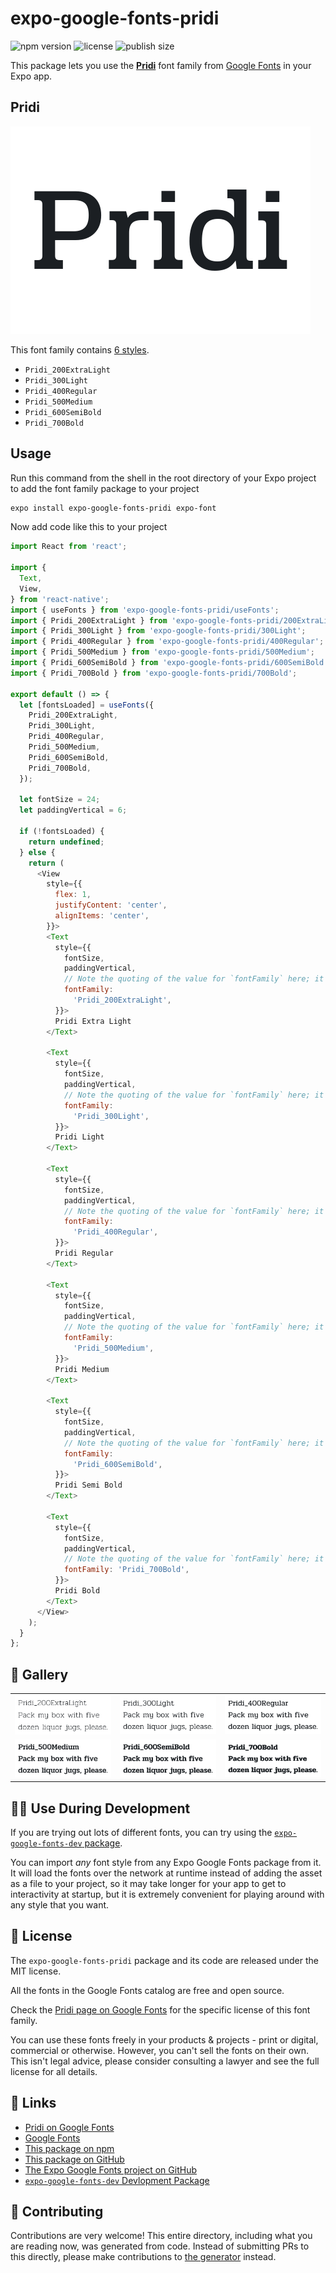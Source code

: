 # expo-google-fonts-pridi

![npm version](https://flat.badgen.net/npm/v/expo-google-fonts-pridi)
![license](https://flat.badgen.net/github/license/expo/google-fonts)
![publish size](https://flat.badgen.net/packagephobia/install/expo-google-fonts-pridi)

This package lets you use the [**Pridi**](https://fonts.google.com/specimen/Pridi) font family from [Google Fonts](https://fonts.google.com/) in your Expo app.

## Pridi

![Pridi](./font-family.png)

This font family contains [6 styles](#-gallery).

- `Pridi_200ExtraLight`
- `Pridi_300Light`
- `Pridi_400Regular`
- `Pridi_500Medium`
- `Pridi_600SemiBold`
- `Pridi_700Bold`

## Usage

Run this command from the shell in the root directory of your Expo project to add the font family package to your project
```sh
expo install expo-google-fonts-pridi expo-font
```

Now add code like this to your project
```js
import React from 'react';

import {
  Text,
  View,
} from 'react-native';
import { useFonts } from 'expo-google-fonts-pridi/useFonts';
import { Pridi_200ExtraLight } from 'expo-google-fonts-pridi/200ExtraLight';
import { Pridi_300Light } from 'expo-google-fonts-pridi/300Light';
import { Pridi_400Regular } from 'expo-google-fonts-pridi/400Regular';
import { Pridi_500Medium } from 'expo-google-fonts-pridi/500Medium';
import { Pridi_600SemiBold } from 'expo-google-fonts-pridi/600SemiBold';
import { Pridi_700Bold } from 'expo-google-fonts-pridi/700Bold';

export default () => {
  let [fontsLoaded] = useFonts({
    Pridi_200ExtraLight,
    Pridi_300Light,
    Pridi_400Regular,
    Pridi_500Medium,
    Pridi_600SemiBold,
    Pridi_700Bold,
  });

  let fontSize = 24;
  let paddingVertical = 6;

  if (!fontsLoaded) {
    return undefined;
  } else {
    return (
      <View
        style={{
          flex: 1,
          justifyContent: 'center',
          alignItems: 'center',
        }}>
        <Text
          style={{
            fontSize,
            paddingVertical,
            // Note the quoting of the value for `fontFamily` here; it expects a string!
            fontFamily:
              'Pridi_200ExtraLight',
          }}>
          Pridi Extra Light
        </Text>

        <Text
          style={{
            fontSize,
            paddingVertical,
            // Note the quoting of the value for `fontFamily` here; it expects a string!
            fontFamily:
              'Pridi_300Light',
          }}>
          Pridi Light
        </Text>

        <Text
          style={{
            fontSize,
            paddingVertical,
            // Note the quoting of the value for `fontFamily` here; it expects a string!
            fontFamily:
              'Pridi_400Regular',
          }}>
          Pridi Regular
        </Text>

        <Text
          style={{
            fontSize,
            paddingVertical,
            // Note the quoting of the value for `fontFamily` here; it expects a string!
            fontFamily:
              'Pridi_500Medium',
          }}>
          Pridi Medium
        </Text>

        <Text
          style={{
            fontSize,
            paddingVertical,
            // Note the quoting of the value for `fontFamily` here; it expects a string!
            fontFamily:
              'Pridi_600SemiBold',
          }}>
          Pridi Semi Bold
        </Text>

        <Text
          style={{
            fontSize,
            paddingVertical,
            // Note the quoting of the value for `fontFamily` here; it expects a string!
            fontFamily: 'Pridi_700Bold',
          }}>
          Pridi Bold
        </Text>
      </View>
    );
  }
};

```

## 🔡 Gallery


||||
|-|-|-|
|![Pridi_200ExtraLight](.//200ExtraLight/Pridi_200ExtraLight.ttf.png)|![Pridi_300Light](.//300Light/Pridi_300Light.ttf.png)|![Pridi_400Regular](.//400Regular/Pridi_400Regular.ttf.png)||
|![Pridi_500Medium](.//500Medium/Pridi_500Medium.ttf.png)|![Pridi_600SemiBold](.//600SemiBold/Pridi_600SemiBold.ttf.png)|![Pridi_700Bold](.//700Bold/Pridi_700Bold.ttf.png)||


## 👩‍💻 Use During Development

If you are trying out lots of different fonts, you can try using the [`expo-google-fonts-dev` package](https://github.com/freeboub/google-fonts/tree/master/font-packages/dev#readme).

You can import *any* font style from any Expo Google Fonts package from it. It will load the fonts
over the network at runtime instead of adding the asset as a file to your project, so it may take longer
for your app to get to interactivity at startup, but it is extremely convenient
for playing around with any style that you want.

## 📖 License

The `expo-google-fonts-pridi` package and its code are released under the MIT license.

All the fonts in the Google Fonts catalog are free and open source.

Check the [Pridi page on Google Fonts](https://fonts.google.com/specimen/Pridi) for the specific license of this font family.

You can use these fonts freely in your products & projects - print or digital, commercial or otherwise. However, you can't sell the fonts on their own. This isn't legal advice, please consider consulting a lawyer and see the full license for all details.

## 🔗 Links

- [Pridi on Google Fonts](https://fonts.google.com/specimen/Pridi)
- [Google Fonts](https://fonts.google.com/)
- [This package on npm](https://www.npmjs.com/package/expo-google-fonts-pridi)
- [This package on GitHub](https://github.com/freeboub/google-fonts/tree/master/font-packages/pridi)
- [The Expo Google Fonts project on GitHub](https://github.com/freeboub/google-fonts)
- [`expo-google-fonts-dev` Devlopment Package](https://github.com/freeboub/google-fonts/tree/master/font-packages/dev)

## 🤝 Contributing

Contributions are very welcome! This entire directory, including what you are reading now, was generated from code. Instead of submitting PRs to this directly, please make contributions to [the generator](https://github.com/freeboub/google-fonts/tree/master/packages/generator) instead.
